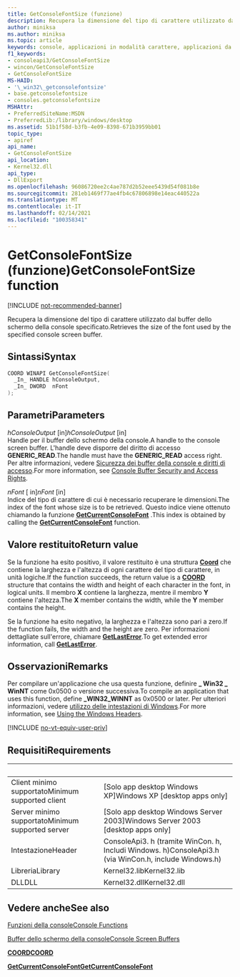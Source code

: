 ```yaml
---
title: GetConsoleFontSize (funzione)
description: Recupera la dimensione del tipo di carattere utilizzato dal buffer dello schermo della console specificato.
author: miniksa
ms.author: miniksa
ms.topic: article
keywords: console, applicazioni in modalità carattere, applicazioni da riga di comando, applicazioni di terminale, api della console
f1_keywords:
- consoleapi3/GetConsoleFontSize
- wincon/GetConsoleFontSize
- GetConsoleFontSize
MS-HAID:
- '\_win32\_getconsolefontsize'
- base.getconsolefontsize
- consoles.getconsolefontsize
MSHAttr:
- PreferredSiteName:MSDN
- PreferredLib:/library/windows/desktop
ms.assetid: 51b1f58d-b3fb-4e09-8398-671b3959bb01
topic_type:
- apiref
api_name:
- GetConsoleFontSize
api_location:
- Kernel32.dll
api_type:
- DllExport
ms.openlocfilehash: 96086720ee2c4ae787d2b52eee5439d54f081b8e
ms.sourcegitcommit: 281eb1469f77ae4fb4c67806898e14eac440522a
ms.translationtype: MT
ms.contentlocale: it-IT
ms.lasthandoff: 02/14/2021
ms.locfileid: "100358341"
---
```

# <a name="getconsolefontsize-function"></a><span data-ttu-id="4e169-104">GetConsoleFontSize (funzione)</span><span class="sxs-lookup"><span data-stu-id="4e169-104">GetConsoleFontSize function</span></span>

[!INCLUDE [not-recommended-banner](./includes/not-recommended-banner.md)]

<span data-ttu-id="4e169-105">Recupera la dimensione del tipo di carattere utilizzato dal buffer dello schermo della console specificato.</span><span class="sxs-lookup"><span data-stu-id="4e169-105">Retrieves the size of the font used by the specified console screen buffer.</span></span>

## <a name="syntax"></a><span data-ttu-id="4e169-106">Sintassi</span><span class="sxs-lookup"><span data-stu-id="4e169-106">Syntax</span></span>

```C
COORD WINAPI GetConsoleFontSize(
  _In_ HANDLE hConsoleOutput,
  _In_ DWORD  nFont
);
```

## <a name="parameters"></a><span data-ttu-id="4e169-107">Parametri</span><span class="sxs-lookup"><span data-stu-id="4e169-107">Parameters</span></span>

<span data-ttu-id="4e169-108">*hConsoleOutput* \[in\]</span><span class="sxs-lookup"><span data-stu-id="4e169-108">*hConsoleOutput* \[in\]</span></span>  
<span data-ttu-id="4e169-109">Handle per il buffer dello schermo della console.</span><span class="sxs-lookup"><span data-stu-id="4e169-109">A handle to the console screen buffer.</span></span> <span data-ttu-id="4e169-110">L'handle deve disporre del diritto di accesso **GENERIC\_READ**.</span><span class="sxs-lookup"><span data-stu-id="4e169-110">The handle must have the **GENERIC\_READ** access right.</span></span> <span data-ttu-id="4e169-111">Per altre informazioni, vedere [Sicurezza dei buffer della console e diritti di accesso](console-buffer-security-and-access-rights.md).</span><span class="sxs-lookup"><span data-stu-id="4e169-111">For more information, see [Console Buffer Security and Access Rights](console-buffer-security-and-access-rights.md).</span></span>

<span data-ttu-id="4e169-112">*nFont* \[ in\]</span><span class="sxs-lookup"><span data-stu-id="4e169-112">*nFont* \[in\]</span></span>  
<span data-ttu-id="4e169-113">Indice del tipo di carattere di cui è necessario recuperare le dimensioni.</span><span class="sxs-lookup"><span data-stu-id="4e169-113">The index of the font whose size is to be retrieved.</span></span> <span data-ttu-id="4e169-114">Questo indice viene ottenuto chiamando la funzione [**GetCurrentConsoleFont**](getcurrentconsolefont.md) .</span><span class="sxs-lookup"><span data-stu-id="4e169-114">This index is obtained by calling the [**GetCurrentConsoleFont**](getcurrentconsolefont.md) function.</span></span>

## <a name="return-value"></a><span data-ttu-id="4e169-115">Valore restituito</span><span class="sxs-lookup"><span data-stu-id="4e169-115">Return value</span></span>

<span data-ttu-id="4e169-116">Se la funzione ha esito positivo, il valore restituito è una struttura [**Coord**](coord-str.md) che contiene la larghezza e l'altezza di ogni carattere del tipo di carattere, in unità logiche.</span><span class="sxs-lookup"><span data-stu-id="4e169-116">If the function succeeds, the return value is a [**COORD**](coord-str.md) structure that contains the width and height of each character in the font, in logical units.</span></span> <span data-ttu-id="4e169-117">Il membro **X** contiene la larghezza, mentre il membro **Y** contiene l'altezza.</span><span class="sxs-lookup"><span data-stu-id="4e169-117">The **X** member contains the width, while the **Y** member contains the height.</span></span>

<span data-ttu-id="4e169-118">Se la funzione ha esito negativo, la larghezza e l'altezza sono pari a zero.</span><span class="sxs-lookup"><span data-stu-id="4e169-118">If the function fails, the width and the height are zero.</span></span> <span data-ttu-id="4e169-119">Per informazioni dettagliate sull'errore, chiamare [**GetLastError**](/windows/win32/api/errhandlingapi/nf-errhandlingapi-getlasterror).</span><span class="sxs-lookup"><span data-stu-id="4e169-119">To get extended error information, call [**GetLastError**](/windows/win32/api/errhandlingapi/nf-errhandlingapi-getlasterror).</span></span>

## <a name="remarks"></a><span data-ttu-id="4e169-120">Osservazioni</span><span class="sxs-lookup"><span data-stu-id="4e169-120">Remarks</span></span>

<span data-ttu-id="4e169-121">Per compilare un'applicazione che usa questa funzione, definire **\_ Win32 \_ WinNT** come 0x0500 o versione successiva.</span><span class="sxs-lookup"><span data-stu-id="4e169-121">To compile an application that uses this function, define **\_WIN32\_WINNT** as 0x0500 or later.</span></span> <span data-ttu-id="4e169-122">Per ulteriori informazioni, vedere [utilizzo delle intestazioni di Windows](/windows/win32/winprog/using-the-windows-headers).</span><span class="sxs-lookup"><span data-stu-id="4e169-122">For more information, see [Using the Windows Headers](/windows/win32/winprog/using-the-windows-headers).</span></span>

[!INCLUDE [no-vt-equiv-user-priv](./includes/no-vt-equiv-user-priv.md)]

## <a name="requirements"></a><span data-ttu-id="4e169-123">Requisiti</span><span class="sxs-lookup"><span data-stu-id="4e169-123">Requirements</span></span>

| &nbsp; | &nbsp; |
|-|-|
| <span data-ttu-id="4e169-124">Client minimo supportato</span><span class="sxs-lookup"><span data-stu-id="4e169-124">Minimum supported client</span></span> | <span data-ttu-id="4e169-125">\[Solo app desktop Windows XP\]</span><span class="sxs-lookup"><span data-stu-id="4e169-125">Windows XP \[desktop apps only\]</span></span> |
| <span data-ttu-id="4e169-126">Server minimo supportato</span><span class="sxs-lookup"><span data-stu-id="4e169-126">Minimum supported server</span></span> | <span data-ttu-id="4e169-127">\[Solo app desktop Windows Server 2003\]</span><span class="sxs-lookup"><span data-stu-id="4e169-127">Windows Server 2003 \[desktop apps only\]</span></span> |
| <span data-ttu-id="4e169-128">Intestazione</span><span class="sxs-lookup"><span data-stu-id="4e169-128">Header</span></span> | <span data-ttu-id="4e169-129">ConsoleApi3. h (tramite WinCon. h, Includi Windows. h)</span><span class="sxs-lookup"><span data-stu-id="4e169-129">ConsoleApi3.h (via WinCon.h, include Windows.h)</span></span> |
| <span data-ttu-id="4e169-130">Libreria</span><span class="sxs-lookup"><span data-stu-id="4e169-130">Library</span></span> | <span data-ttu-id="4e169-131">Kernel32.lib</span><span class="sxs-lookup"><span data-stu-id="4e169-131">Kernel32.lib</span></span> |
| <span data-ttu-id="4e169-132">DLL</span><span class="sxs-lookup"><span data-stu-id="4e169-132">DLL</span></span> | <span data-ttu-id="4e169-133">Kernel32.dll</span><span class="sxs-lookup"><span data-stu-id="4e169-133">Kernel32.dll</span></span> |

## <a name="see-also"></a><span data-ttu-id="4e169-134">Vedere anche</span><span class="sxs-lookup"><span data-stu-id="4e169-134">See also</span></span>

[<span data-ttu-id="4e169-135">Funzioni della console</span><span class="sxs-lookup"><span data-stu-id="4e169-135">Console Functions</span></span>](console-functions.md)

[<span data-ttu-id="4e169-136">Buffer dello schermo della console</span><span class="sxs-lookup"><span data-stu-id="4e169-136">Console Screen Buffers</span></span>](console-screen-buffers.md)

[<span data-ttu-id="4e169-137">**COORD**</span><span class="sxs-lookup"><span data-stu-id="4e169-137">**COORD**</span></span>](coord-str.md)

[<span data-ttu-id="4e169-138">**GetCurrentConsoleFont**</span><span class="sxs-lookup"><span data-stu-id="4e169-138">**GetCurrentConsoleFont**</span></span>](getcurrentconsolefont.md)